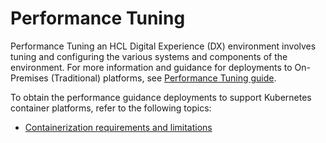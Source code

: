 # Performance Tuning

Performance Tuning an HCL Digital Experience (DX) environment involves tuning and configuring the various systems and components of the environment. For more information and guidance for deployments to On-Premises (Traditional) platforms, see [Performance Tuning guide](../images/HCL%20DX%20Performance%20Tuning%20V9.5%201.0_Sep152022.pdf).

To obtain the performance guidance deployments to support Kubernetes container platforms, refer to the following topics:

- [Containerization requirements and limitations](../get_started/plan_deployment/container_deployment/limitations_requirements.md)